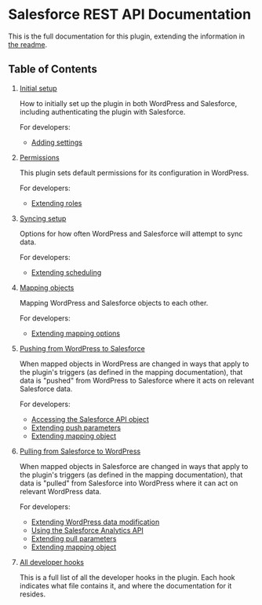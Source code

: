 # Salesforce REST API Documentation

This is the full documentation for this plugin, extending the information in [the readme](https://github.com/MinnPost/salesforce-rest-api/blob/master/README.md).

## Table of Contents

1. [Initial setup](./initial-setup.md)
    
    How to initially set up the plugin in both WordPress and Salesforce, including authenticating the plugin with Salesforce.

    For developers:
    
    - [Adding settings](./adding-settings.md)

2. [Permissions](./permissions.md)

    This plugin sets default permissions for its configuration in WordPress.

    For developers:
    
    - [Extending roles](./extending-roles.md)

3. [Syncing setup](./syncing-setup.md)
    
    Options for how often WordPress and Salesforce will attempt to sync data.

    For developers:

    - [Extending scheduling](./extending-scheduling.md)

4. [Mapping objects](./mapping.md)
    
    Mapping WordPress and Salesforce objects to each other.
    
    For developers:
    
    - [Extending mapping options](./extending-mapping-options.md)

5. [Pushing from WordPress to Salesforce](./push.md)

    When mapped objects in WordPress are changed in ways that apply to the plugin's triggers (as defined in the mapping documentation), that data is "pushed" from WordPress to Salesforce where it acts on relevant Salesforce data.

    For developers:

    - [Accessing the Salesforce API object](./accessing-salesforce-object.md)
    - [Extending push parameters](./extending-parameters.md#salesforce-push)
    - [Extending mapping object](./extending-mapping-object.md#salesforce-push)

6. [Pulling from Salesforce to WordPress](./pull.md)

    When mapped objects in Salesforce are changed in ways that apply to the plugin's triggers (as defined in the mapping documentation), that data is "pulled" from Salesforce into WordPress where it can act on relevant WordPress data.

    For developers:

    - [Extending WordPress data modification](./extending-wordpress.md)
    - [Using the Salesforce Analytics API](./using-salesforce-analytics-api.md)
    - [Extending pull parameters](./extending-parameters.md#salesforce-pull)
    - [Extending mapping object](./extending-mapping-object.md#salesforce-pull)

7. [All developer hooks](./all-developer-hooks.md)

    This is a full list of all the developer hooks in the plugin. Each hook indicates what file contains it, and where the documentation for it resides.

